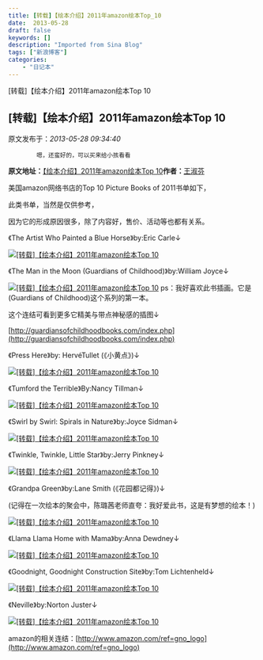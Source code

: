 ```yaml
---
title: [转载]【绘本介绍】2011年amazon绘本Top_10
date:  2013-05-28
draft: false
keywords: []
description: "Imported from Sina Blog"
tags: ["新浪博客"]
categories: 
    - "日记本"
---
```

[转载]【绘本介绍】2011年amazon绘本Top 10
## [转载]【绘本介绍】2011年amazon绘本Top 10

 原文发布于：*2013-05-28 09:34:40*

			嗯，还蛮好的，可以买来给小孩看看

**原文地址：**[【绘本介绍】2011年amazon绘本Top 10](http://blog.sina.com.cn/s/blog_60a6bfae0100x95y.html)**作者：**[王淑芬](http://blog.sina.com.cn/u/1621540782)

 

美国amazon网络书店的Top 10 Picture Books of 2011书单如下，

此类书单，当然是仅供参考，

因为它的形成原因很多，除了内容好，售价、活动等也都有关系。

 

《The
Artist Who Painted a Blue Horse》by:Eric Carle↓

[![[转载]【绘本介绍】2011年amazon绘本Top&nbsp;<wbr>10](http://s3.sinaimg.cn/middle/60a6bfaeg790c1bf00772&amp;690)](http://s3.sinaimg.cn/orignal/60a6bfaeg790c1bf00772&amp;690)

《The
Man in the Moon (Guardians of Childhood)》by:William Joyce↓

[![[转载]【绘本介绍】2011年amazon绘本Top&nbsp;<wbr>10](http://s1.sinaimg.cn/middle/60a6bfaegba7917719ab0&amp;690)](http://s1.sinaimg.cn/orignal/60a6bfaegba7917719ab0&amp;690)
ps：我好喜欢此书插画。它是(Guardians of Childhood)这个系列的第一本。

这个连结可看到更多它精美与带点神秘感的插图↓

[http://guardiansofchildhoodbooks.com/index.php](http://guardiansofchildhoodbooks.com/index.php)

 

《Press
Here》by:
Herv&eacute;Tullet (《小黄点》)↓

[![[转载]【绘本介绍】2011年amazon绘本Top&nbsp;<wbr>10](http://s6.sinaimg.cn/middle/60a6bfaegba79174d85b5&amp;690)](http://s6.sinaimg.cn/orignal/60a6bfaegba79174d85b5&amp;690)

《Tumford the Terrible》By:Nancy Tillman↓

[![[转载]【绘本介绍】2011年amazon绘本Top&nbsp;<wbr>10](http://s4.sinaimg.cn/middle/60a6bfaegba79177189d3&amp;690)](http://s4.sinaimg.cn/orignal/60a6bfaegba79177189d3&amp;690)

《Swirl
by Swirl: Spirals in Nature》by:Joyce Sidman↓

[![[转载]【绘本介绍】2011年amazon绘本Top&nbsp;<wbr>10](http://s5.sinaimg.cn/middle/60a6bfaeg790c1bf39774&amp;690)](http://s5.sinaimg.cn/orignal/60a6bfaeg790c1bf39774&amp;690)

《Twinkle, Twinkle, Little Star》by:Jerry Pinkney↓

[![[转载]【绘本介绍】2011年amazon绘本Top&nbsp;<wbr>10](http://s4.sinaimg.cn/middle/60a6bfaeg790c1bf4a5a3&amp;690)](http://s4.sinaimg.cn/orignal/60a6bfaeg790c1bf4a5a3&amp;690)

《Grandpa Green》by:Lane Smith (《花园都记得》)↓

(记得在一次绘本的聚会中，陈璐茜老师直夸：我好爱此书，这是有梦想的绘本！)

[![[转载]【绘本介绍】2011年amazon绘本Top&nbsp;<wbr>10](http://s5.sinaimg.cn/middle/60a6bfaegba7917aad0d4&amp;690)](http://s5.sinaimg.cn/orignal/60a6bfaegba7917aad0d4&amp;690)

《Llama
Llama Home with Mama》by:Anna Dewdney↓

[![[转载]【绘本介绍】2011年amazon绘本Top&nbsp;<wbr>10](http://s10.sinaimg.cn/middle/60a6bfaeg790c1bf7a219&amp;690)](http://s10.sinaimg.cn/orignal/60a6bfaeg790c1bf7a219&amp;690)

《Goodnight, Goodnight Construction Site》by:Tom
Lichtenheld↓

[![[转载]【绘本介绍】2011年amazon绘本Top&nbsp;<wbr>10](http://s3.sinaimg.cn/middle/60a6bfaegba7917aea082&amp;690)](http://s3.sinaimg.cn/orignal/60a6bfaegba7917aea082&amp;690)

《Neville》by:Norton Juster↓

 [![[转载]【绘本介绍】2011年amazon绘本Top&nbsp;<wbr>10](http://s12.sinaimg.cn/middle/60a6bfaegba79176ebf8b&amp;690)](http://s12.sinaimg.cn/orignal/60a6bfaegba79176ebf8b&amp;690)

amazon的相关连结：[http://www.amazon.com/ref=gno_logo](http://www.amazon.com/ref=gno_logo)


